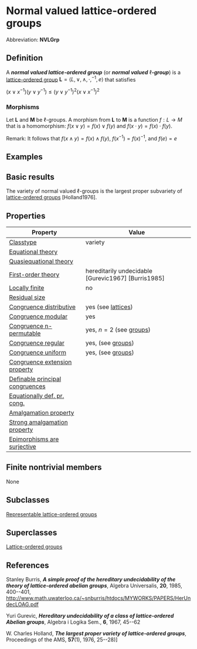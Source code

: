 # Normal valued lattice-ordered groups

Abbreviation: **NVLGrp**


## Definition
A ***normal valued lattice-ordered group*** (or ***normal valued*** $\ell$***-group***) is a 
[lattice-ordered group](lattice-ordered_groups.md)
$\mathbf{L}=\langle L, \vee, \wedge, \cdot, ^{-1}, e\rangle$ that satisfies

$(x\vee x^{-1})(y\vee y^{-1}) \le (y\vee y^{-1})^2(x\vee x^{-1})^2$

### Morphisms
Let $\mathbf{L}$ and $\mathbf{M}$ be $\ell$-groups. A morphism from $\mathbf{L}$ to $\mathbf{M}$ is a function $f:L\rightarrow M$ that is a
homomorphism: $f(x\vee y)=f(x)\vee f(y)$ and $f(x\cdot y)=f(x)\cdot f(y)$.

Remark: It follows that $f(x\wedge y)=f(x)\wedge f(y)$, $f(x^{-1})=f(x)^{-1}$, and $f(e)=e$


## Examples


## Basic results
The variety of normal valued $\ell$-groups is the largest proper subvariety of [lattice-ordered groups](lattice-ordered_groups.md) [Holland1976].


## Properties


|Property|Value|
|---|---|
|[Classtype](classtype.md)                       |variety |
|[Equational theory](equational_theory.md)               | |
|[Quasiequational theory](quasiequational_theory.md)          | |
|[First-order theory](first-order_theory.md)              |hereditarily undecidable [Gurevic1967] [Burris1985] |
|[Locally finite](locally_finite.md)                  |no |
|[Residual size](residual_size.md)                   | |
|[Congruence distributive](congruence_distributive.md)         |yes (see [lattices](lattices.md)) |
|[Congruence modular](congruence_modular.md)              |yes |
|[Congruence n-permutable](congruence_n-permutable.md)         |yes, $n=2$ (see [groups](groups.md)) |
|[Congruence regular](congruence_regular.md)              |yes, (see [groups](groups.md)) |
|[Congruence uniform](congruence_uniform.md)              |yes, (see [groups](groups.md)) |
|[Congruence extension property](congruence_extension_property.md)   | |
|[Definable principal congruences](definable_principal_congruences.md) | |
|[Equationally def. pr. cong.](equationally_def._pr._cong..md)     | |
|[Amalgamation property](amalgamation_property.md)           | |
|[Strong amalgamation property](strong_amalgamation_property.md)    | |
|[Epimorphisms are surjective](epimorphisms_are_surjective.md)     | |


## Finite nontrivial members
None


## Subclasses
[Representable lattice-ordered groups](representable_lattice-ordered_groups.md) 


## Superclasses
[Lattice-ordered groups](lattice-ordered_groups.md) 


## References

Stanley Burris, ***A simple proof of the hereditary undecidability of the theory of lattice-ordered abelian groups***,
Algebra Universalis,
**20**, 1985, 400--401, http://www.math.uwaterloo.ca/~snburris/htdocs/MYWORKS/PAPERS/HerUndecLOAG.pdf


Yuri Gurevic, ***Hereditary undecidability of a class of lattice-ordered Abelian groups***,
Algebra i Logika Sem.,
**6**, 1967, 45--62


W. Charles Holland, ***The largest proper variety of lattice-ordered groups***,
Proceedings of the AMS, **57**(1), 1976, 25--28)]